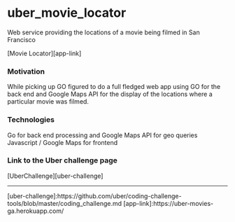# uber_movie_locator

Web service providing  the locations of a movie being filmed in San Francisco

[Movie Locator][app-link]
### Motivation
While picking up GO figured to do a full fledged web app using GO for the back end and Google Maps API for the display of the locations where a particular movie was filmed.

### Technologies
Go for back end processing and Google Maps API for geo queries
Javascript / Google Maps for frontend

### Link to the Uber challenge page
[UberChallenge][uber-challenge]

<hr>
[uber-challenge]:https://github.com/uber/coding-challenge-tools/blob/master/coding_challenge.md
[app-link]:https://uber-movies-ga.herokuapp.com/
